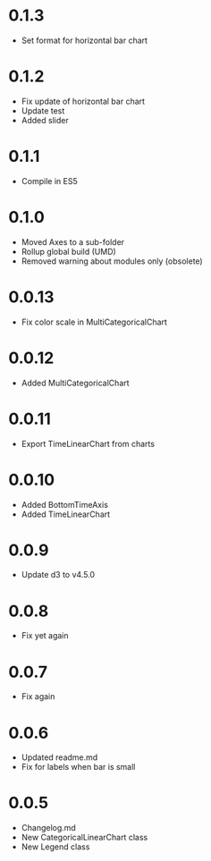 # 0.1.3
* Set format for horizontal bar chart

# 0.1.2
* Fix update of horizontal bar chart
* Update test
* Added slider

# 0.1.1
* Compile in ES5

# 0.1.0
* Moved Axes to a sub-folder
* Rollup global build (UMD)
* Removed warning about modules only (obsolete)

# 0.0.13
* Fix color scale in MultiCategoricalChart

# 0.0.12
* Added MultiCategoricalChart

# 0.0.11
* Export TimeLinearChart from charts

# 0.0.10
* Added BottomTimeAxis
* Added TimeLinearChart

# 0.0.9
* Update d3 to v4.5.0

# 0.0.8
* Fix yet again

# 0.0.7
* Fix again

# 0.0.6
* Updated readme.md
* Fix for labels when bar is small

# 0.0.5
* Changelog.md
* New CategoricalLinearChart class
* New Legend class